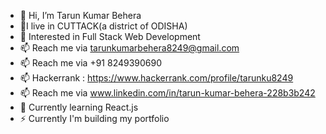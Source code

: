 - 👋 Hi, I’m Tarun Kumar Behera
- 📍I live in CUTTACK(a district of ODISHA)
- 👀 Interested in Full Stack Web Development
- 📫 Reach me via tarunkumarbehera8249@gmail.com
- 📫 Reach me via +91 8249390690
- 📫 Hackerrank : https://www.hackerrank.com/profile/tarunku8249
- 📫 Reach me via www.linkedin.com/in/tarun-kumar-behera-228b3b242
- 🌱 Currently learning React.js
- ⚡ Currently I'm building my portfolio
